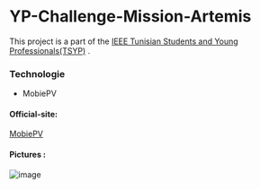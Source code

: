 # YP-Challenge-Mission-Artemis
This project is a part of the [IEEE Tunisian Students and Young Professionals(TSYP)](https://tsyp.ieee.tn/) . 

### Technologie
* MobiePV

#### Official-site:

[MobiePV](https://spaceref.com/newspace-and-tech/esas-mobipv-wearable-system-enhances-astronaut-productivity/)


#### Pictures :


![image](https://user-images.githubusercontent.com/77456894/208162305-f18034af-a57b-4009-a266-4552275dbc28.png)
